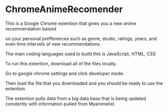 # ChromeAnimeRecomender
This is a Google Chrome extention that gives you a new anime recommendation baised

on your personal prefferences such as genre, studio, ratings, years, and even time intervels of new recommendations.

The main coding languages used to build this is JavaScript, HTML, CSS

To run this extention, download all of the files locally.

Go to google chrome settings and click developer mode.

Then load the file that you downloaded and you should be ready to use the extention.

The extention pulls data from a big data base that is being updated constently with information pulled from Myanimelist.

